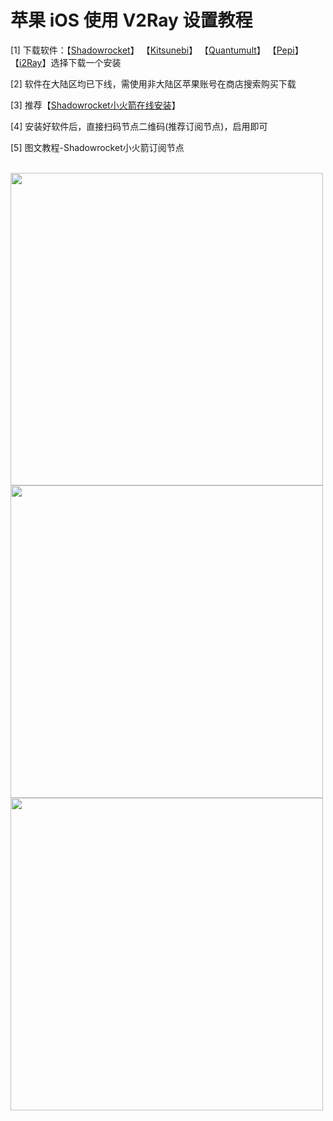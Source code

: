 # 苹果 iOS 使用 V2Ray 设置教程

<p>[1] 下载软件：【<a title="V2Server" href="https://itunes.apple.com/us/app/shadowrocket/id932747118?mt=8" target="_blank">Shadowrocket</a>】 【<a title="V2Server" href="https://itunes.apple.com/us/app/kitsunebi-proxy-utility/id1446584073?mt=8" target="_blank">Kitsunebi</a>】 【<a title="V2Server" href="https://itunes.apple.com/us/app/quantumult/id1252015438?mt=8" target="_blank">Quantumult</a>】 【<a title="V2Server" href="https://itunes.apple.com/us/app/pepi/id1283082051?mt=8" target="_blank">Pepi</a>】 【<a title="V2Server" href="https://itunes.apple.com/us/app/i2ray/id1445270056?mt=8" target="_blank">i2Ray</a>】选择下载一个安装</p>
<p>[2] 软件在大陆区均已下线，需使用非大陆区苹果账号在商店搜索购买下载</p>
<p>[3] 推荐【<a title="Shadowrocket小火箭在线安装" href="https://v2server.github.io/ios/" target="_blank">Shadowrocket小火箭在线安装</a>】 </p>
<p>[4] 安装好软件后，直接扫码节点二维码(推荐订阅节点)，启用即可</p>
<p>[5] 图文教程-Shadowrocket小火箭订阅节点<br /><br /></p>
<img src="http://d.v2server.ga/img/i/i1.jpg" alt="" width="500" height="auto" /> <img src="http://d.v2server.ga/img/i/i2.jpg" alt="" width="500" height="auto" /> <img src="http://d.v2server.ga/img/i/i3.jpg" alt="" width="500" height="auto" />
